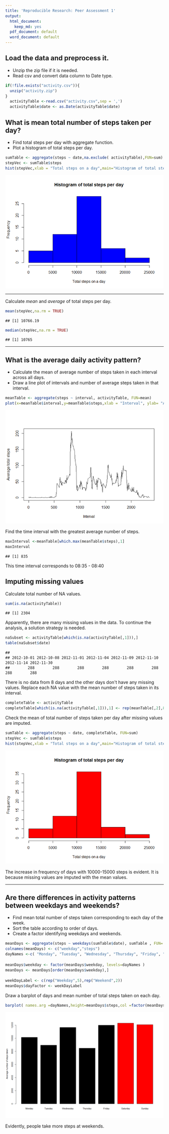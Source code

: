 ```yaml
---
title: 'Reproducible Research: Peer Assessment 1'
output:
  html_document:
    keep_md: yes
  pdf_document: default
  word_document: default
---
```



  
  
## Load the data and preprocess it.
  
* Unzip the zip file if it is needed.
* Read csv and convert data column to Date type.


```r
if(!file.exists("activity.csv")){
  unzip("activity.zip")
}
  activityTable <-read.csv("activity.csv",sep = ',')
  activityTable$date <- as.Date(activityTable$date)
```


## What is mean total number of steps taken per day?
  
* Find total steps per day with aggregate function.
* Plot a histogram of total steps per day.
  


```r
sumTable <- aggregate(steps ~ date,na.exclude( activityTable),FUN=sum)
stepVec <- sumTable$steps
hist(stepVec,xlab = "Total steps on a day",main="Histogram of total steps per day",col = "blue")
```

![](PA1_template_files/figure-html/unnamed-chunk-2-1.png)<!-- -->

***

Calculate *mean* and *average* of total steps per day.
  

```r
mean(stepVec,na.rm = TRUE)
```

```
## [1] 10766.19
```

```r
median(stepVec,na.rm = TRUE)
```

```
## [1] 10765
```
  

***

 
## What is the average daily activity pattern?
  
* Calculate the mean of average number of steps taken in each interval across all days.
* Draw a line plot of intervals and number of average steps taken in that interval.


```r
meanTable <- aggregate(steps ~ interval, activityTable, FUN=mean)
plot(x=meanTable$interval,y=meanTable$steps,xlab = "Interval", ylab= "Average total steps",type="l")
```

![](PA1_template_files/figure-html/unnamed-chunk-4-1.png)<!-- -->
  
  
  
Find the time interval with the greatest average number of steps.

```r
maxInterval <-meanTable[which.max(meanTable$steps),1]
maxInterval
```

```
## [1] 835
```

This time interval corresponds to 08:35 - 08:40   


## Imputing missing values

Calculate total number of NA values.


```r
sum(is.na(activityTable))
```

```
## [1] 2304
```
  
Apparently, there are many missing values in the data. To continue the analysis, a solution strategy is needed.

```r
naSubset <- activityTable[which(is.na(activityTable[,1])),]
table(naSubset$date)
```

```
## 
## 2012-10-01 2012-10-08 2012-11-01 2012-11-04 2012-11-09 2012-11-10 2012-11-14 2012-11-30 
##        288        288        288        288        288        288        288        288
```
There is no data from 8 days and the other days don't have any missing values.
Replace each NA value with the mean number of steps taken in its interval.

```r
completeTable <- activityTable
completeTable[which(is.na(activityTable[,1])),1] <- rep(meanTable[,2],8)
```
  
  
Check the mean of total number of steps taken per day after missing values are imputed.   


```r
sumTable <- aggregate(steps ~ date, completeTable, FUN=sum)
stepVec <- sumTable$steps
hist(stepVec,xlab = "Total steps on a day",main="Histogram of total steps per day",col = "red")
```

![](PA1_template_files/figure-html/unnamed-chunk-9-1.png)<!-- -->

The increase in frequency of days with 10000-15000 steps is evident. It is because missing values are imputed with the mean values.

***

## Are there differences in activity patterns between weekdays and weekends?
  
  * Find mean total number of steps taken corresponding to each day of the week.
  * Sort the table according to order of days.
  * Create a factor identifying weekdays and weekends.



```r
meanDays <- aggregate(steps ~ weekdays(sumTable$date), sumTable , FUN= mean)
colnames(meanDays) <- c("weekday","steps")
dayNames <-c( "Monday", "Tuesday", "Wednesday", "Thursday", "Friday", "Saturday","Sunday")

meanDays$weekday <- factor(meanDays$weekday, levels=dayNames )
meanDays <- meanDays[order(meanDays$weekday),]

weekDayLabel <- c(rep("Weekday",5),rep("Weekend",2))
meanDays$dayFactor <- weekDayLabel
```



Draw a barplot of days and mean number of total steps taken on each day. 



```r
barplot( names.arg =dayNames,height=meanDays$steps,col =factor(meanDays$dayFactor),ylab = "Average number of steps taken")  
```

![](PA1_template_files/figure-html/unnamed-chunk-11-1.png)<!-- -->

Evidently, people take more steps at weekends.
